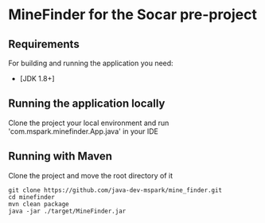 # MineFinder for the Socar pre-project

## Requirements

For building and running the application you need:

- [JDK 1.8+]

## Running the application locally

Clone the project your local environment and run 'com.mspark.minefinder.App.java' in your IDE

## Running with Maven

Clone the project and move the root directory of it
```shell
git clone https://github.com/java-dev-mspark/mine_finder.git
cd minefinder
mvn clean package
java -jar ./target/MineFinder.jar
```
